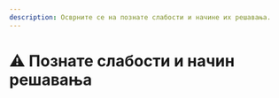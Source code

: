 ```yaml
---
description: Осврните се на познате слабости и начине их решавања.
---
```


# ⚠️ Познате слабости и начин решавања
